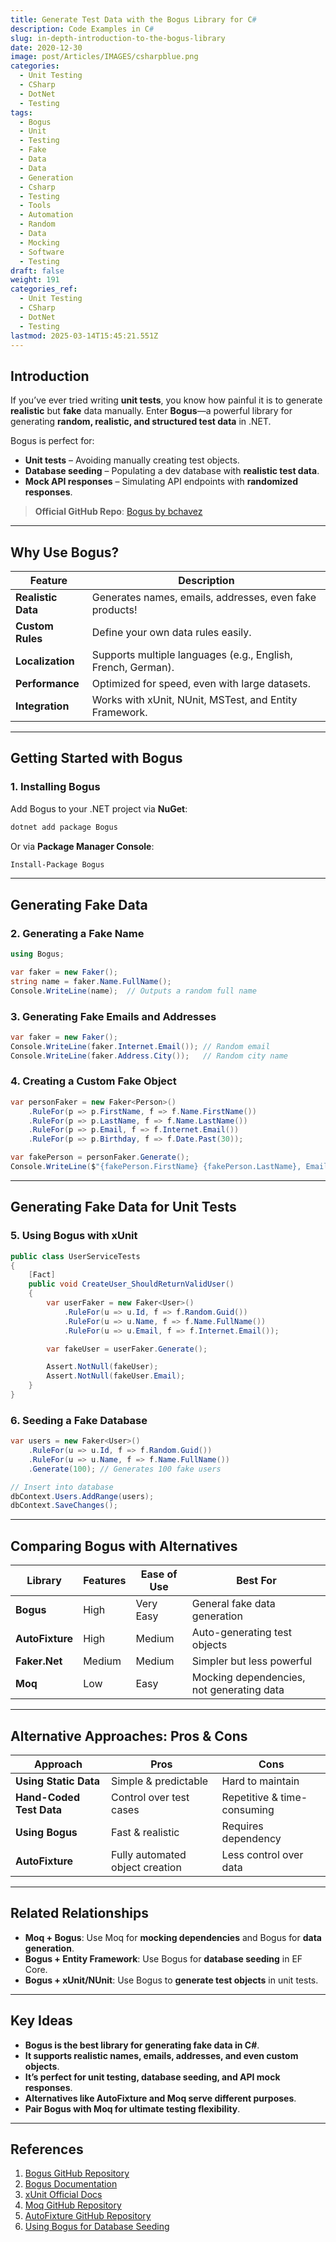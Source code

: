 ```yaml
---
title: Generate Test Data with the Bogus Library for C#
description: Code Examples in C#
slug: in-depth-introduction-to-the-bogus-library
date: 2020-12-30
image: post/Articles/IMAGES/csharpblue.png
categories:
  - Unit Testing
  - CSharp
  - DotNet
  - Testing
tags:
  - Bogus
  - Unit
  - Testing
  - Fake
  - Data
  - Data
  - Generation
  - Csharp
  - Testing
  - Tools
  - Automation
  - Random
  - Data
  - Mocking
  - Software
  - Testing
draft: false
weight: 191
categories_ref:
  - Unit Testing
  - CSharp
  - DotNet
  - Testing
lastmod: 2025-03-14T15:45:21.551Z
---
```

<!--
# In-Depth Introduction to the Bogus Library for Sample Data Generation and Unit Testing Data
-->

## Introduction

If you’ve ever tried writing **unit tests**, you know how painful it is to generate **realistic** but **fake** data manually. Enter **Bogus**—a powerful library for generating **random, realistic, and structured test data** in .NET.

Bogus is perfect for:

* **Unit tests** – Avoiding manually creating test objects.
* **Database seeding** – Populating a dev database with **realistic test data**.
* **Mock API responses** – Simulating API endpoints with **randomized responses**.

> **Official GitHub Repo**: [Bogus by bchavez](https://github.com/bchavez/Bogus)

***

## Why Use Bogus?

| Feature            | Description                                                  |
| ------------------ | ------------------------------------------------------------ |
| **Realistic Data** | Generates names, emails, addresses, even fake products!      |
| **Custom Rules**   | Define your own data rules easily.                           |
| **Localization**   | Supports multiple languages (e.g., English, French, German). |
| **Performance**    | Optimized for speed, even with large datasets.               |
| **Integration**    | Works with xUnit, NUnit, MSTest, and Entity Framework.       |

***

## Getting Started with Bogus

### **1. Installing Bogus**

Add Bogus to your .NET project via **NuGet**:

```sh
dotnet add package Bogus
```

Or via **Package Manager Console**:

```sh
Install-Package Bogus
```

***

## Generating Fake Data

### **2. Generating a Fake Name**

```csharp
using Bogus;

var faker = new Faker();
string name = faker.Name.FullName();
Console.WriteLine(name);  // Outputs a random full name
```

### **3. Generating Fake Emails and Addresses**

```csharp
var faker = new Faker();
Console.WriteLine(faker.Internet.Email()); // Random email
Console.WriteLine(faker.Address.City());   // Random city name
```

### **4. Creating a Custom Fake Object**

```csharp
var personFaker = new Faker<Person>()
    .RuleFor(p => p.FirstName, f => f.Name.FirstName())
    .RuleFor(p => p.LastName, f => f.Name.LastName())
    .RuleFor(p => p.Email, f => f.Internet.Email())
    .RuleFor(p => p.Birthday, f => f.Date.Past(30));

var fakePerson = personFaker.Generate();
Console.WriteLine($"{fakePerson.FirstName} {fakePerson.LastName}, Email: {fakePerson.Email}");
```

***

## Generating Fake Data for Unit Tests

### **5. Using Bogus with xUnit**

```csharp
public class UserServiceTests
{
    [Fact]
    public void CreateUser_ShouldReturnValidUser()
    {
        var userFaker = new Faker<User>()
            .RuleFor(u => u.Id, f => f.Random.Guid())
            .RuleFor(u => u.Name, f => f.Name.FullName())
            .RuleFor(u => u.Email, f => f.Internet.Email());

        var fakeUser = userFaker.Generate();

        Assert.NotNull(fakeUser);
        Assert.NotNull(fakeUser.Email);
    }
}
```

### **6. Seeding a Fake Database**

```csharp
var users = new Faker<User>()
    .RuleFor(u => u.Id, f => f.Random.Guid())
    .RuleFor(u => u.Name, f => f.Name.FullName())
    .Generate(100); // Generates 100 fake users

// Insert into database
dbContext.Users.AddRange(users);
dbContext.SaveChanges();
```

***

## Comparing Bogus with Alternatives

| Library         | Features | Ease of Use | Best For                                  |
| --------------- | -------- | ----------- | ----------------------------------------- |
| **Bogus**       | High     | Very Easy   | General fake data generation              |
| **AutoFixture** | High     | Medium      | Auto-generating test objects              |
| **Faker.Net**   | Medium   | Medium      | Simpler but less powerful                 |
| **Moq**         | Low      | Easy        | Mocking dependencies, not generating data |

***

## Alternative Approaches: Pros & Cons

| Approach                 | Pros                            | Cons                        |
| ------------------------ | ------------------------------- | --------------------------- |
| **Using Static Data**    | Simple & predictable            | Hard to maintain            |
| **Hand-Coded Test Data** | Control over test cases         | Repetitive & time-consuming |
| **Using Bogus**          | Fast & realistic                | Requires dependency         |
| **AutoFixture**          | Fully automated object creation | Less control over data      |

***

## Related Relationships

* **Moq + Bogus**: Use Moq for **mocking dependencies** and Bogus for **data generation**.
* **Bogus + Entity Framework**: Use Bogus for **database seeding** in EF Core.
* **Bogus + xUnit/NUnit**: Use Bogus to **generate test objects** in unit tests.

***

## Key Ideas

* **Bogus is the best library for generating fake data in C#**.
* **It supports realistic names, emails, addresses, and even custom objects**.
* **It’s perfect for unit testing, database seeding, and API mock responses**.
* **Alternatives like AutoFixture and Moq serve different purposes**.
* **Pair Bogus with Moq for ultimate testing flexibility**.

***

## References

1. [Bogus GitHub Repository](https://github.com/bchavez/Bogus)
2. [Bogus Documentation](https://github.com/bchavez/Bogus#bogus---the-most-complete-and-random-data-generator-for-net)
3. [xUnit Official Docs](https://xunit.net/)
4. [Moq GitHub Repository](https://github.com/moq/moq4)
5. [AutoFixture GitHub Repository](https://github.com/AutoFixture/AutoFixture)
6. [Using Bogus for Database Seeding](https://www.thinktecture.com/en/entity-framework-core/bogus/)
